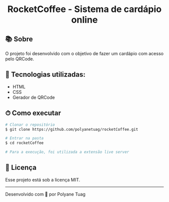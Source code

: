 <div align="center">
  <!-- <img justify-content="center" width= '800' src="" /> -->
  <h1>RocketCoffee - Sistema de cardápio online</h1>
</div>

## 📚 Sobre

O projeto foi desenvolvido com o objetivo de fazer um cardápio com acesso pelo QRCode.

## 🚀 Tecnologias utilizadas:

- HTML
- CSS
- Gerador de QRCode

## ⏱ Como executar

```bash
# Clonar o repositório
$ git clone https://github.com/polyanetuag/rocketCoffee.git

# Entrar na pasta
$ cd rocketCoffee

# Para a execução, foi utilizada a extensão live server

```

## 📝 Licença

Esse projeto está sob a licença MIT.

---

Desenvolvido com 💜 por Polyane Tuag
